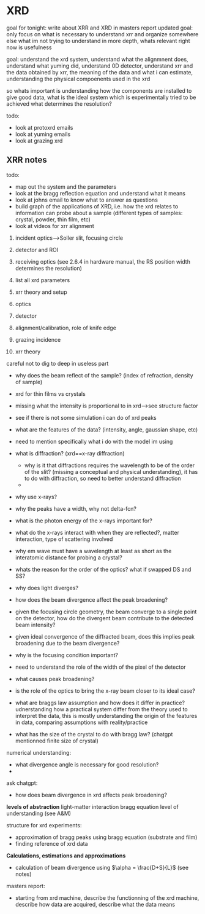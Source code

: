 # XRD

goal for tonight: write about XRR and XRD in masters report
updated goal: only focus on what is necessary to understand xrr and organize somewhere else what im not trying to understand in more depth, whats relevant right now is usefulness

goal: understand the xrd system, understand what the alignmnent does, understand what yuming did, understand 0D detector, understand xrr and the data obtained by xrr, the meaning of the data and what i can estimate, understanding the physical compoenents used in the xrd

so whats important is understanding how the components are installed to give good data, what is the ideal system which is experimentally tried to be achieved
what determines the resolution?

todo:
- look at protoxrd emails
- look at yuming emails
- look at grazing xrd

## XRR notes
todo:
- map out the system and the parameters
- look at the bragg reflection equation and understand what it means 
- look at johns email to know what to answer as questions
- build graph of the applications of XRD, i.e. how the xrd relates to information can probe about a sample (different types of samples: crystal, powder, thin film, etc)
- look at videos for xrr alignment
1. incident optics-->Soller slit, focusing circle
2. detector and ROI
3. receiving optics (see 2.6.4 in hardware manual, the RS position width determines the resolution)
4. list all xrd parameters
5. xrr theory and setup

1. optics
2. detector
3. alignment/calibration, role of knife edge
4. grazing incidence
5. xrr theory

careful not to dig to deep in useless part

* why does the beam reflect of the sample? (index of refraction, density of sample)
* xrd for thin films vs crystals
* missing what the intensity is proportional to in xrd-->see structure factor
* see if there is not some simulation i can do of xrd peaks
* what are the features of the data? (intensity, angle, gaussian shape, etc)
* need to mention specifically what i do with the model im using
* what is diffraction? (xrd==x-ray diffraction) 
	* why is it that diffractions requires the wavelength to be of the order of the slit? (missing a conceptual and physical understanding), it has to do with diffraction, so need to better understand diffraction
	* 
* why use x-rays? 
* why the peaks have a width, why not delta-fcn?
* what is the photon energy of the x-rays important for?
* what do the x-rays interact with when they are reflected?, matter interaction, type of scattering involved
* why em wave must have a wavelength at least as short as the interatomic distance for probing a crystal?
* whats the reason for the order of the optics? what if swapped DS and SS?

* why does light diverges?
* how does the beam divergence affect the peak broadening?
* given the focusing circle geometry, the beam converge to a single point on the detector, how do the divergent beam contribute to the detected beam intensity?
* given ideal convergence of the diffracted beam, does this implies peak broadening due to the beam divergence?
* why is the focusing condition important?
* need to understand the role of the width of the pixel of the detector

* what causes peak broadening?

* is the role of the optics to bring the x-ray beam closer to its ideal case?

* what are braggs law assumption and how does it differ in practice? udnerstanding how a practical system differ from the theory used to interpret the data, this is mostly understanding the origin of the features in data, comparing assumptions with reality/practice 
* what has the size of the crystal to do with bragg law? (chatgpt mentionned finite size of crystal)

numerical understanding:
* what divergence angle is necessary for good resolution?
* 

ask chatgpt:
- how does beam divergence in xrd affects peak broadening?



**levels of abstraction**
light-matter interaction
bragg equation level of understanding (see A&M)

structure for xrd experiments:
- approximation of bragg peaks using bragg equation (substrate and film)
- finding reference of xrd data

**Calculations, estimations and approximations**
- calculation of beam divergence using $\alpha = \frac{D+S}{L}$ (see notes)

masters report:
- starting from xrd machine, describe the functionning of the xrd machine, describe how data are acquired, describe what the data means
